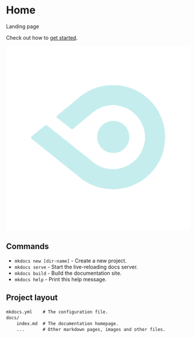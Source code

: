 # Home

Landing page

Check out how to [get started](getting-started.md).

![enter image description here](img/fonix_eye_light.png)

## Commands

* `mkdocs new [dir-name]` - Create a new project.
* `mkdocs serve` - Start the live-reloading docs server.
* `mkdocs build` - Build the documentation site.
* `mkdocs help` - Print this help message.

## Project layout

    mkdocs.yml    # The configuration file.
    docs/
        index.md  # The documentation homepage.
        ...       # Other markdown pages, images and other files.
<!--stackedit_data:
eyJoaXN0b3J5IjpbMjA5MjkxMTY0MSw2MDc2NDM3NjIsLTQ2OT
UzNTYxMiwtMTI4Nzk3ODM3MF19
-->